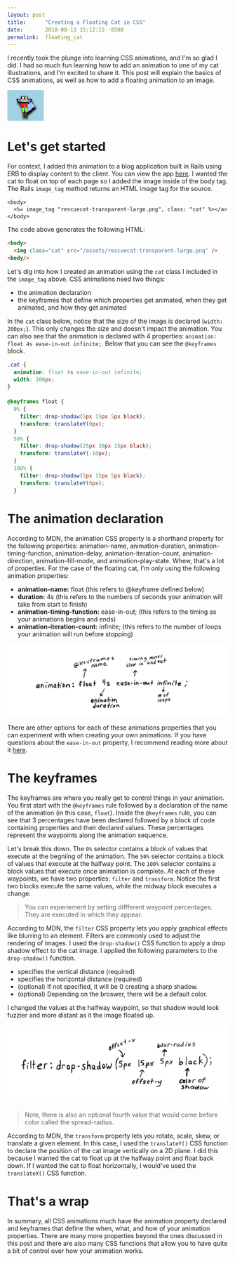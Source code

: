 ```yaml
---
layout: post
title:      "Creating a Floating Cat in CSS"
date:       2018-08-13 15:12:15 -0500
permalink:  floating_cat
---
```


I recently took the plunge into learning CSS animations, and I'm so glad I did. I had so much fun learning how to add an animation to one of my cat illustrations, and I'm excited to share it. This post will explain the basics of CSS animations, as well as how to add a floating animation to an image.

<img src="./img/ezgif.com-video-to-gif.gif" height="70px">

# Let's get started

For context, I added this animation to a blog application built in Rails using ERB to display content to the client. You can view the app [here](http://blog-world-2018.herokuapp.com/articles). I wanted the cat to float on top of each page so I added the image inside of the body tag. The Rails `image_tag` method returns an HTML image tag for the source.

```ERB
<body>
  <%= image_tag "rescuecat-transparent-large.png", class: "cat" %></a>
</body>
```
The code above generates the following HTML:

```html
<body>
  <img class="cat" src="/assets/rescuecat-transparent-large.png" />
<body/>
```

Let's dig into how I created an animation using the `cat` class I included in the `image_tag` above. CSS animations need two things: 

  * the animation declaration
  * the keyframes that define which properties get animated, when they get animated, and how they get animated 

In the `cat` class below, notice that the size of the image is declared (`width: 200px;`). This only changes the size and doesn't impact the animation. You can also see that the animation is declared with 4 properties: `animation: float 4s ease-in-out infinite;`. Below that you can see the `@keyframes` block.

```css
.cat {
  animation: float 4s ease-in-out infinite;
  width: 200px;
}

@keyframes float {
  0% {
    filter: drop-shadow(5px 15px 5px black);
    transform: translateY(0px);
  }
  50% {
    filter: drop-shadow(25px 30px 15px black);
    transform: translateY(-10px);
  }
  100% {
    filter: drop-shadow(5px 15px 5px black);
    transform: translateY(0px);
  }
```

# The animation declaration

According to MDN, the animation CSS property is a shorthand property for the following properties: animation-name, animation-duration, animation-timing-function, animation-delay, animation-iteration-count, animation-direction, animation-fill-mode, and animation-play-state. Whew, that's a lot of properties. For the case of the floating cat, I'm only using the following animation properties:

* **animation-name:** float (this refers to @keyframe defined below)
* **duration:** 4s (this refers to the numbers of seconds your animation will take from start to finish)
* **animation-timing-function:** ease-in-out; (this refers to the timing as your animations begins and ends)
* **animation-iteration-count:** infinite; (this refers to the number of loops your animation will run before stopping)

<img class="cat" src="/img/css_animation_property.jpg" />

There are other options for each of these animations properties that you can experiment with when creating your own animations. If you have questions about the `ease-in-out` property, I recommend reading more about it [here](https://developers.google.com/web/fundamentals/design-and-ux/animations/the-basics-of-easing).

# The keyframes

The keyframes are where you really get to control things in your animation. You first start with the `@keyframes` rule followed by a declaration of the name of the animation (in this case, `float`). Inside the `@keyframes` rule, you can see that 3 percentages have been declared followed by a block of code containing properties and their declared values. These percentages represent the waypoints along the animation sequence. 

Let's break this down. The `0%` selector contains a block of values that execute at the begniing of the animation. The `50%` selector contains a block of values that execute at the halfway point. The `100%` selector contains a block values that execute once animaition is complete. At each of these waypoints, we have two properties: `filter` and `transform`. Notice the first two blocks execute the same values, while the midway block executes a change.

> You can experiement by setting diffferent waypoint percentages. They are executed in which they appear.

According to MDN, the `filter` CSS property lets you apply graphical effects like blurring to an element. Filters are commonly used to adjust the rendering of images. I used the `drop-shadow()` CSS function to apply a drop shadow effect to the cat image. I applied the following parameters to the `drop-shadow()` function.

* <offset-y> specifies the vertical distance (required)
* <offset-x> specifies the horizontal distance (required)
* <blur-radius> (optional) If not specified, it will be 0 creating a sharp shadow.
* <color> (optional) Depending on the broswer, there will be a default color.

I changed the values at the halfway waypoint, so that shadow would look fuzzier and more distant as it the image floated up.

<img class="cat" src="/img/css_filter_property.jpg" width="600px"/>

> Note, there is also an optional fourth value that would come before color called the spread-radius.

According to MDN, the `transform` property lets you rotate, scale, skew, or translate a given element. In this case, I used the `translateY()` CSS function to declare the position of the cat image vertically on a 2D plane. I did this because I wanted the cat to float up at the halfway point and float back down. If I wanted the cat to float horizontally, I would've used the `translateX()` CSS function.

# That's a wrap

In summary, all CSS animations much have the animation property declared and keyframes that define the when, what, and how of your animation properties. There are many more properties beyond the ones discussed in this post and there are also many CSS functions that allow you to have quite a bit of control over how your animation works.















